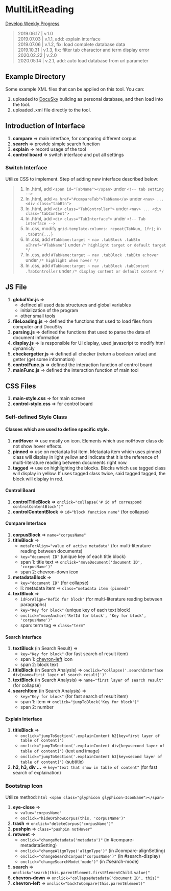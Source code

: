 # MultiLitReading
[Develop Weekly Progress](https://hackmd.io/@6vl-R1QtRl-LuttqpoUdVA/HJdOAaLXN?type=view)

> 2019.06.17 | v.1.0  
> 2019.07.03 | v.1.1, add: explain interface  
> 2019.07.06 | v.1.2, fix: load complete database data  
> 2019.10.31 | v.1.3, fix: filter tab charactor and term display error  
> 2020.02.22 | v.2.0  
> 2020.05.14 | v.2.1, add: auto load database from url parameter

## Example Directory
Some example XML files that can be applied on this tool. You can:
1. uploaded to [DocuSky](http://docusky.org.tw) building as personal database, and then load into the tool.
2. uploaded .xml file directly to the tool.

## Introduction of Interface
1. **compare** => main interface, for comparing different corpus
2. **search** => provide simple search function
3. **explain** => record usage of the tool
4. **control board** => switch interface and put all settings

### Switch Interface
Utilize CSS to implement. Step of adding new interface described below:

> 1. In .html, add ```<span id="TabName"></span>``` under ```<!-- tab setting -->```
> 2. In .html, add ```<a href="#compareTab">TabName</a>``` under ```<nav> ... <div class="tabBtn">```
> 3. In .html, add ```<div class="TabController">``` under ```<nav> ... <div class="tabContent">```
> 4. In .html, add ```<div class="TabInterface">``` under ```<!-- Tab interface -->```
> 5. In .css, modify ```grid-template-columns: repeat(TabNum, 1fr);``` in ```.tabBtn{...}```
> 6. In .css, add ```#TabName:target ~ nav .tabBlock .tabBtn a[href="#TabName"]``` under ```/* highlight target or default target */```
> 7. In .css, add ```#TabName:target ~ nav .tabBlock .tabBtn a:hover``` under ```/* highlight when hover */```
> 8. In .css, add ```#TabName:target ~ nav .tabBlock .tabContent .TabController``` under ```/* display content or default content */```

## JS File
1. **globalVar.js** =>
    * defined all used data structures and global variables
    * initialization of the program
    * other small tools
2. **fileLoading.js** => defined the functions that used to load files from
computer and DocuSky
3. **parsing.js** => defined the functions that used to parse the data of 
document information
4. **display.js** => is responsible for UI display, used javascript to 
modify html dynamicly
5. **checkergetter.js** => defined all checker (return a boolean value) and 
getter (get some information)
6. **controlFunc.js** => defined the interaction function of control board
7. **mainFunc.js** => defined the interaction function of main tool

## CSS Files
1. **main-style.css** => for main screen
2. **control-style.css** => for control board

### Self-defined Style Class

#### Classes which are used to define specific style.
1. **notHover** => use mostly on icon. Elements which use notHover class do not show hover effects.
2. **pinned** => use on metadata list item. Metadata item which uses pinned class will display in light yellow and indicate that it is the reference of multi-literature reading between documents right now.
3. **tagged** => use on highlighting the blocks. Blocks which use tagged class will display in yellow. If uses tagged class twice, said tagged tagged, the block will display in red.

#### Control Board
1. **controlTitleBlock** => ```onclick="collapse('# id of correspond controlContentBlock')"```
2. **controlContentBlock** => ```id="block function name"``` (for collapse)

#### Compare Interface
1. **corpusBlock** => ```name="corpusName"```
2. **titleBlock** =>
    * ```metaForAlign="value of active metadata"``` (for multi-literature reading between documents)
    * ```key="document ID"``` (unique key of each title block)
    * span 1: title text => ```onclick="moveDocument('document ID', 'corpusName')"```
    * span 2: chevron-down icon
3. **metadataBlock** => 
    * ```key="document ID"``` (for collapse)
    * li: metadata item => ```class="metadata item (pinned)"```
4. **textBlock** =>
    * ```idForAlign="RefId for block"``` (for multi-literature reading between paragraphs)
    * ```key="Key for block"``` (unique key of each text block)
    * ```onclick="moveAnchor('RefId for block', 'Key for block', 'corpusName')"```
    * span: term tag => ```class="term"```
 
#### Search Interface
1. **textBlock** (in Search Result) =>
    * ```key="Key for block"``` (for fast search of result item)
    * span 1: [chevron-left](#chevron-left) icon
    * span 2: block text
2. **titleBlock** (in Search Analysis) => ```onclick="collapse('.searchInterface div[name=first layer of search result]')"```
3. **textBlock** (in Search Analysis) => ```name="first layer of search result"``` (for collapse)
4. **searchItem** (in Search Analysis) =>
    * ```key="Key for block"``` (for fast search of result item)
    * span 1: item => ```onclick="jumpToBlock('Key for block')"```
    * span 2: number

#### Explain Interface
1. **titleBlock** =>
    * ```onclick="jumpToSection('.explainContent h2[key=first layer of table of content]')```
    * ```onclick="jumpToSection('.explainContent div[key=second layer of table of content]')``` (text and image)
    * ```onclick="jumpToSection('.explainContent h3[key=second layer of table of content]')``` (subtitle)
2. **h2, h3, div ...** => ```key="text that show in table of content"``` (for fast search of explaination)

### Bootstrap Icon
Utilize method: ```html <span class="glyphicon glyphicon-IconName"></span>```

1. **eye-close** =>
    * ```value="corpusName"```
    * ```onclick="hideOrShowCorpus(this, 'corpusName')"```
2. **trash** => ```onclick="deleteCorpus('corpusName')"```
3. **pushpin** => ```class="pushpin notHover"```
4. **retweet** =>
    * ```onclick="changeMetadata('metadata')"``` (in #compare-metadataSetting)
    * ```onclick="changeAlignType('alignType')"``` (in #compare-alignSetting)
    * ```onclick="changeSearchCorpus('corpusName')"``` (in #search-display)
    * ```onclick="changeSearchMode('mode')"``` (in #search-mode)
5. **search** => ```onclick="search(this.parentElement.firstElementChild.value)"```
6. **chevron-down** => ```onclick="collapseMetadata('document ID', this)"```
7. **chevron-left** => ```onclick="backToCompare(this.parentElement)"```

